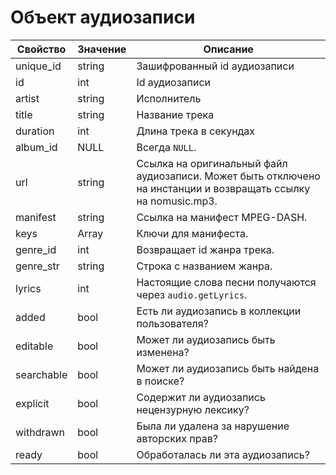 # Объект аудиозаписи

| Свойство | Значение | Описание |
|----------|----------|----------|
| unique_id | string   | Зашифрованный id аудиозаписи   |
| id    | int   | Id аудиозаписи   |
| artist    | string   | Исполнитель   |
| title    | string   | Название трека   |
| duration    | int   | Длина трека в секундах   |
| album_id    | NULL   | Всегда `NULL`.  |
| url    | string   | Ссылка на оригинальный файл аудиозаписи. Может быть отключено на инстанции и возвращать ссылку на nomusic.mp3.  |
| manifest    | string   | Ссылка на манифест MPEG-DASH.  |
| keys    | Array   | Ключи для манифеста.  |
| genre_id    | int   | Возвращает id жанра трека.  |
| genre_str    | string   | Строка с названием жанра.  |
| lyrics    | int   | Настоящие слова песни получаются через `audio.getLyrics`.  |
| added    | bool   | Есть ли аудиозапись в коллекции пользователя?  |
| editable    | bool   | Может ли аудиозапись быть изменена?  |
| searchable    | bool   | Может ли аудиозапись быть найдена в поиске?  |
| explicit    | bool   | Содержит ли аудиозапись нецензурную лексику?  |
| withdrawn    | bool   | Была ли удалена за нарушение авторских прав?  |
| ready    | bool   | Обработалась ли эта аудиозапись?  |